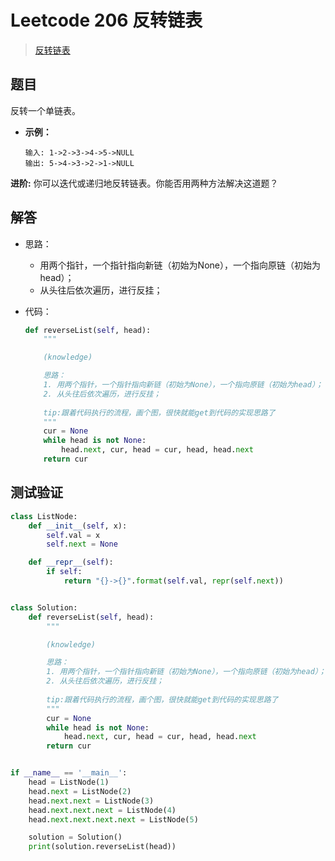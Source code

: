 # Leetcode 206 反转链表

> [反转链表](https://leetcode-cn.com/problems/reverse-linked-list/)

## 题目

反转一个单链表。

- **示例：**

  ```
  输入: 1->2->3->4->5->NULL
  输出: 5->4->3->2->1->NULL
  ```

**进阶:**
你可以迭代或递归地反转链表。你能否用两种方法解决这道题？

## 解答

- 思路：

  - 用两个指针，一个指针指向新链（初始为None），一个指向原链（初始为head）；
  - 从头往后依次遍历，进行反挂；

- 代码：

  ```python
  def reverseList(self, head):
      """
  
      (knowledge)
  
      思路：
      1. 用两个指针，一个指针指向新链（初始为None），一个指向原链（初始为head）；
      2. 从头往后依次遍历，进行反挂；
      
      tip:跟着代码执行的流程，画个图，很快就能get到代码的实现思路了
      """
      cur = None
      while head is not None:
          head.next, cur, head = cur, head, head.next
      return cur
  ```

## 测试验证

```python
class ListNode:
    def __init__(self, x):
        self.val = x
        self.next = None

    def __repr__(self):
        if self:
            return "{}->{}".format(self.val, repr(self.next))


class Solution:
    def reverseList(self, head):
        """

        (knowledge)

        思路：
        1. 用两个指针，一个指针指向新链（初始为None），一个指向原链（初始为head）；
        2. 从头往后依次遍历，进行反挂；
        
        tip:跟着代码执行的流程，画个图，很快就能get到代码的实现思路了
        """
        cur = None
        while head is not None:
            head.next, cur, head = cur, head, head.next
        return cur


if __name__ == '__main__':
    head = ListNode(1)
    head.next = ListNode(2)
    head.next.next = ListNode(3)
    head.next.next.next = ListNode(4)
    head.next.next.next.next = ListNode(5)

    solution = Solution()
    print(solution.reverseList(head))
```

